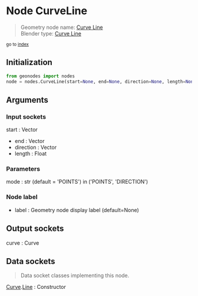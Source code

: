 
# Node CurveLine

> Geometry node name: [Curve Line](https://docs.blender.org/manual/en/latest/modeling/geometry_nodes/material/curve_line.html)<br>
  Blender type: [Curve Line](https://docs.blender.org/api/current/bpy.types.GeometryNodeCurvePrimitiveLine.html)
  
<sub>go to [index](/docs/index.md)</sub>

## Initialization

```python
from geonodes import nodes
node = nodes.CurveLine(start=None, end=None, direction=None, length=None, mode='POINTS', label=None)
```



## Arguments


### Input sockets

start : Vector
- end : Vector
- direction : Vector
- length : Float

### Parameters

mode : str (default = 'POINTS') in ('POINTS', 'DIRECTION')

### Node label

- label : Geometry node display label (default=None)

## Output sockets

curve : Curve

## Data sockets

> Data socket classes implementing this node.
  
[Curve](/docs/sockets/Curve.md).[Line](/docs/sockets/Curve.md#line) : Constructor

